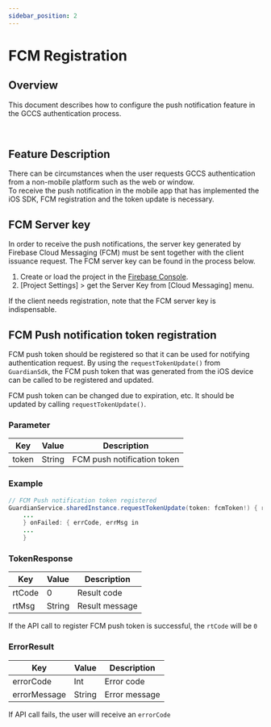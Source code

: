 ```yaml
---
sidebar_position: 2
---
```

# FCM Registration

## Overview
This document describes how to configure the push notification feature in the GCCS authentication process.

<br/>

## Feature Description
There can be circumstances when the user requests GCCS authentication from a non-mobile platform such as the web or window.  
To receive the push notification in the mobile app that has implemented the iOS SDK, FCM registration and the token update is necessary.

## FCM Server key

In order to receive the push notifications, the server key generated by Firebase Cloud Messaging (FCM) must be sent together with the client issuance request.
The FCM server key can be found in the process below.
1. Create or load the project in the [Firebase Console](https://console.firebase.google.com/).
2. [Project Settings] > get the Server Key from [Cloud Messaging] menu.

If the client needs registration, note that the FCM server key is indispensable.


## FCM Push notification token registration
FCM push token should be registered so that it can be used for notifying authentication request.
By using the `requestTokenUpdate()` from `GuardianSdk`, the FCM push token that was generated from the iOS device can be called to be registered and updated.

FCM push token can be changed due to expiration, etc. It should be updated by calling `requestTokenUpdate()`.

### Parameter
|Key|Value|Description|
|------|---|---|
|token|String|FCM push notification token|

### Example
```java
// FCM Push notification token registered
GuardianService.sharedInstance.requestTokenUpdate(token: fcmToken!) { rtCode, rtMsg in
    ...
    } onFailed: { errCode, errMsg in
    ...
    }
```
### TokenResponse
|Key|Value|Description|
|------|---|---|
|rtCode|0|Result code|
|rtMsg|String|Result message|

If the API call to register FCM push token is successful, the `rtCode` will be `0`

### ErrorResult
|Key|Value|Description|
|------|---|---|
|errorCode|Int|Error code|
|errorMessage|String|Error message|

If API call fails, the user will receive an `errorCode`